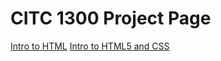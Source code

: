 # CITC 1300 Project Page
<a href="intro_to_html/index.html">Intro to HTML</a>
<a href="intro_to_html5_and_css/index.html">Intro to HTML5 and CSS</a>